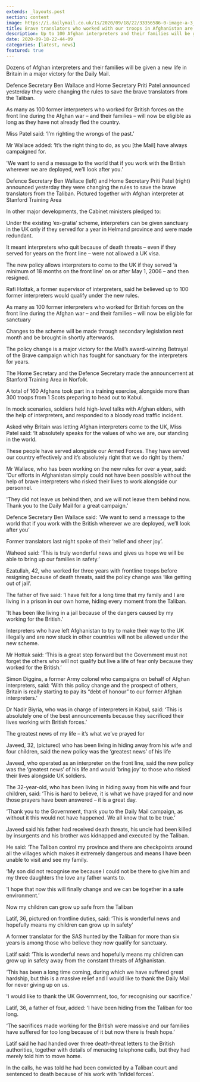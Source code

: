 ```yaml
---
extends: _layouts.post
section: content
image: https://i.dailymail.co.uk/1s/2020/09/18/22/33356586-0-image-a-3_1600463901100.jpg 
title: Brave translators who worked with our troops in Afghanistan are given sanctuary in Britain 
description: Up to 100 Afghan interpreters and their families will be given a new life in Britain in a major victory for the Daily Mail. Former translators last night spoke of their relief and sheer joy. 
date: 2020-09-18-22-44-09 
categories: [latest, news] 
featured: true 
--- 
```

Dozens of Afghan interpreters and their families will be given a new life in Britain in a major victory for the Daily Mail.

Defence Secretary Ben Wallace and Home Secretary Priti Patel announced yesterday they were changing the rules to save the brave translators from the Taliban.

As many as 100 former interpreters who worked for British forces on the front line during the Afghan war – and their families – will now be eligible as long as they have not already fled the country.

Miss Patel said: ‘I’m righting the wrongs of the past.’

Mr Wallace added: ‘It’s the right thing to do, as you [the Mail] have always campaigned for. 

'We want to send a message to the world that if you work with the British wherever we are deployed, we’ll look after you.’ 

Defence Secretary Ben Wallace (left) and Home Secretary Priti Patel (right) announced yesterday they were changing the rules to save the brave translators from the Taliban. Pictured together with Afghan interpreter at Stanford Training Area

In other major developments, the Cabinet ministers pledged to:

Under the existing ‘ex-gratia’ scheme, interpreters can be given sanctuary in the UK only if they served for a year in Helmand province and were made redundant. 

It meant interpreters who quit because of death threats – even if they served for years on the front line – were not allowed a UK visa.

The new policy allows interpreters to come to the UK if they served ‘a minimum of 18 months on the front line’ on or after May 1, 2006 – and then resigned.

Rafi Hottak, a former supervisor of interpreters, said he believed up to 100 former interpreters would qualify under the new rules.

As many as 100 former interpreters who worked for British forces on the front line during the Afghan war – and their families – will now be eligible for sanctuary

Changes to the scheme will be made through secondary legislation next month and be brought in shortly afterwards. 

The policy change is a major victory for the Mail’s award-winning Betrayal of the Brave campaign which has fought for sanctuary for the interpreters for years.

The Home Secretary and the Defence Secretary made the announcement at Stanford Training Area in Norfolk.

A total of 160 Afghans took part in a training exercise, alongside more than 300 troops from 1 Scots preparing to head out to Kabul. 

In mock scenarios, soldiers held high-level talks with Afghan elders, with the help of interpreters, and responded to a bloody road traffic incident.

Asked why Britain was letting Afghan interpreters come to the UK, Miss Patel said: ‘It absolutely speaks for the values of who we are, our standing in the world. 

These people have served alongside our Armed Forces. They have served our country effectively and it’s absolutely right that we do right by them.’

Mr Wallace, who has been working on the new rules for over a year, said: ‘Our efforts in Afghanistan simply could not have been possible without the help of brave interpreters who risked their lives to work alongside our personnel. 

'They did not leave us behind then, and we will not leave them behind now. Thank you to the Daily Mail for a great campaign.’

Defence Secretary Ben Wallace said: 'We want to send a message to the world that if you work with the British wherever we are deployed, we’ll look after you’

Former translators last night spoke of their ‘relief and sheer joy’. 

Waheed said: ‘This is truly wonderful news and gives us hope we will be able to bring up our families in safety.’ 

Ezatullah, 42, who worked for three years with frontline troops before resigning because of death threats, said the policy change was ‘like getting out of jail’.

The father of five said: ‘I have felt for a long time that my family and I are living in a prison in our own home, hiding every moment from the Taliban. 

'It has been like living in a jail because of the dangers caused by my working for the British.’

Interpreters who have left Afghanistan to try to make their way to the UK illegally and are now stuck in other countries will not be allowed under the new scheme. 

Mr Hottak said: ‘This is a great step forward but the Government must not forget the others who will not qualify but live a life of fear only because they worked for the British.’

Simon Diggins, a former Army colonel who campaigns on behalf of Afghan interpreters, said: ‘With this policy change and the prospect of others, Britain is really starting to pay its “debt of honour” to our former Afghan interpreters.’

Dr Nadir Biyria, who was in charge of interpreters in Kabul, said: ‘This is absolutely one of the best announcements because they sacrificed their lives working with British forces.’

The greatest news of my life – it’s what we’ve prayed for

Javeed, 32, (pictured) who has been living in hiding away from his wife and four children, said the new policy was the ‘greatest news’ of his life

Javeed, who operated as an interpreter on the front line, said the new policy was the ‘greatest news’ of his life and would ‘bring joy’ to those who risked their lives alongside UK soldiers. 

The 32-year-old, who has been living in hiding away from his wife and four children, said: ‘This is hard to believe, it is what we have prayed for and now those prayers have been answered – it is a great day.

‘Thank you to the Government, thank you to the Daily Mail campaign, as without it this would not have happened. We all know that to be true.’ 

Javeed said his father had received death threats, his uncle had been killed by insurgents and his brother was kidnapped and executed by the Taliban.

He said: ‘The Taliban control my province and there are checkpoints around all the villages which makes it extremely dangerous and means I have been unable to visit and see my family.

‘My son did not recognise me because I could not be there to give him and my three daughters the love any father wants to. 

'I hope that now this will finally change and we can be together in a safe environment.’

Now my children can grow up safe from the Taliban

Latif, 36, pictured on frontline duties, said: ‘This is wonderful news and hopefully means my children can grow up in safety'

A former translator for the SAS hunted by the Taliban for more than six years is among those who believe they now qualify for sanctuary.

Latif said: ‘This is wonderful news and hopefully means my children can grow up in safety away from the constant threats of Afghanistan.

‘This has been a long time coming, during which we have suffered great hardship, but this is a massive relief and I would like to thank the Daily Mail for never giving up on us. 

'I would like to thank the UK Government, too, for recognising our sacrifice.’ 

Latif, 36, a father of four, added: ‘I have been hiding from the Taliban for too long.

‘The sacrifices made working for the British were massive and our families have suffered for too long because of it but now there is fresh hope.’

Latif said he had handed over three death-threat letters to the British authorities, together with details of menacing telephone calls, but they had merely told him to move home.

In the calls, he was told he had been convicted by a Taliban court and sentenced to death because of his work with ‘infidel forces’.

